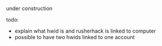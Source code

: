 under construction

todo:
- explain what hwid is and rusherhack is linked to computer
- possible to have two hwids linked to one account